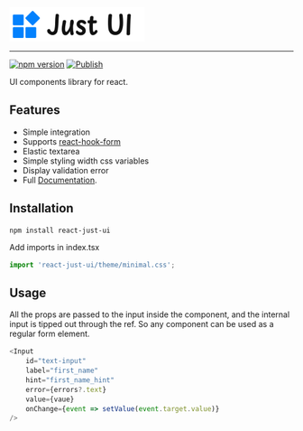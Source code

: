 
<picture>
  <source media="(prefers-color-scheme: light)" srcset="https://github.com/itsib/react-just-ui/raw/refs/heads/master/.storybook/public/images/brand-light.svg">
  <source media="(prefers-color-scheme: dark)" srcset="https://github.com/itsib/react-just-ui/raw/refs/heads/master/.storybook/public/images/brand-dark.svg">
  <img alt="React Just UI" src="https://github.com/itsib/react-just-ui/raw/refs/heads/master/.storybook/public/images/brand-light.svg" width="240" height="60">
</picture>

---

[![npm version](https://badge.fury.io/js/react-just-ui.svg)](https://www.npmjs.com/package/react-just-ui)
[![Publish](https://github.com/itsib/react-just-ui/actions/workflows/main.yaml/badge.svg?event=push)](https://github.com/itsib/react-just-ui/actions)

UI components library for react.

## Features

- Simple integration
- Supports [react-hook-form](https://react-hook-form.com/)
- Elastic textarea
- Simple styling width css variables
- Display validation error
- Full [Documentation](https://itsib.github.io/react-just-ui/).

## Installation

```shell
npm install react-just-ui
```

Add imports in index.tsx

```typescript jsx
import 'react-just-ui/theme/minimal.css';
```

## Usage

All the props are passed to the input inside the component, and the internal input is tipped out through the ref. So any component can be used as a regular form element.

```typescript jsx
<Input
    id="text-input"
    label="first_name"
    hint="first_name_hint"
    error={errors?.text}
    value={vaue}
    onChange={event => setValue(event.target.value)}
/>
```

